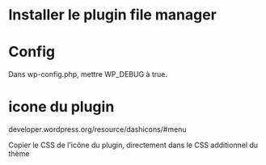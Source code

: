 # Installer le plugin file manager

# Config
Dans wp-config.php, mettre WP_DEBUG à true.  

# icone du plugin
developer.wordpress.org/resource/dashicons/#menu  

Copier le CSS de l'icône du plugin, directement dans le CSS additionnel du thème

